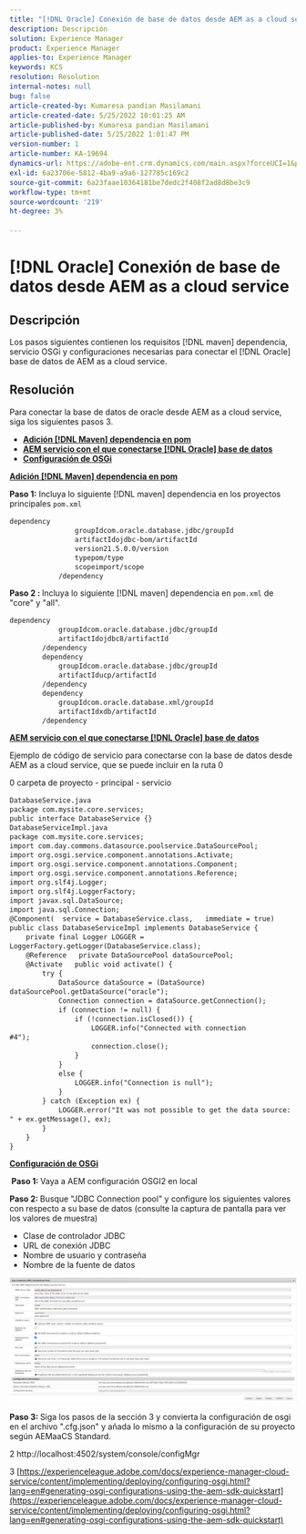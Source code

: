 ```yaml
---
title: "[!DNL Oracle] Conexión de base de datos desde AEM as a cloud service"
description: Descripción
solution: Experience Manager
product: Experience Manager
applies-to: Experience Manager
keywords: KCS
resolution: Resolution
internal-notes: null
bug: false
article-created-by: Kumaresa pandian Masilamani
article-created-date: 5/25/2022 10:01:25 AM
article-published-by: Kumaresa pandian Masilamani
article-published-date: 5/25/2022 1:01:47 PM
version-number: 1
article-number: KA-19694
dynamics-url: https://adobe-ent.crm.dynamics.com/main.aspx?forceUCI=1&pagetype=entityrecord&etn=knowledgearticle&id=69414ca1-11dc-ec11-a7b6-0022480b073d
exl-id: 6a23706e-5812-4ba9-a9a6-127785c169c2
source-git-commit: 6a23faae10364181be7dedc2f408f2ad8d8be3c9
workflow-type: tm+mt
source-wordcount: '219'
ht-degree: 3%

---
```


# [!DNL Oracle] Conexión de base de datos desde AEM as a cloud service

## Descripción


Los pasos siguientes contienen los requisitos [!DNL maven] dependencia, servicio OSGi y configuraciones necesarias para conectar el [!DNL Oracle] base de datos de AEM as a cloud service.


## Resolución


Para conectar la base de datos de oracle desde AEM as a cloud service, siga los siguientes pasos 3.

- <u><b>Adición [!DNL Maven] dependencia en pom</b></u>
- <u><b>AEM servicio con el que conectarse [!DNL Oracle] base de datos</b></u>
- <u><b>Configuración de OSGi</b></u>


<u><b>Adición [!DNL Maven] dependencia en pom</b></u>

<b>Paso 1:</b> Incluya lo siguiente [!DNL maven] dependencia en los proyectos principales `pom.xml`

```
dependency
                groupIdcom.oracle.database.jdbc/groupId
                artifactIdojdbc-bom/artifactId
                version21.5.0.0/version
                typepom/type
                scopeimport/scope
            /dependency
```

<b>Paso 2 : </b>Incluya lo siguiente [!DNL maven] dependencia en `pom.xml` de &quot;core&quot; y &quot;all&quot;.

```
dependency
            groupIdcom.oracle.database.jdbc/groupId
            artifactIdojdbc8/artifactId
        /dependency
        dependency
            groupIdcom.oracle.database.jdbc/groupId
            artifactIducp/artifactId
        /dependency
        dependency
            groupIdcom.oracle.database.xml/groupId
            artifactIdxdb/artifactId
        /dependency
```

<u><b>AEM servicio con el que conectarse [!DNL Oracle] base de datos</b></u>

Ejemplo de código de servicio para conectarse con la base de datos desde AEM as a cloud service, que se puede incluir en la ruta 0

0 carpeta de proyecto - principal - servicio

```
DatabaseService.java
package com.mysite.core.services; 
public interface DatabaseService {}
DatabaseServiceImpl.java
package com.mysite.core.services; 
import com.day.commons.datasource.poolservice.DataSourcePool;
import org.osgi.service.component.annotations.Activate;
import org.osgi.service.component.annotations.Component;
import org.osgi.service.component.annotations.Reference;
import org.slf4j.Logger;
import org.slf4j.LoggerFactory; 
import javax.sql.DataSource;
import java.sql.Connection; 
@Component(  service = DatabaseService.class,   immediate = true) public class DatabaseServiceImpl implements DatabaseService {   
    private final Logger LOGGER = LoggerFactory.getLogger(DatabaseService.class);   
    @Reference   private DataSourcePool dataSourcePool;   
    @Activate   public void activate() {     
        try {      
            DataSource dataSource = (DataSource) dataSourcePool.getDataSource("oracle");      
            Connection connection = dataSource.getConnection();       
            if (connection != null) {        
                if (!connection.isClosed()) {          
                    LOGGER.info("Connected with connection #4");          
                    connection.close();        
                }      
            }      
            else {        
                LOGGER.info("Connection is null");      
            }    
        } catch (Exception ex) {      
            LOGGER.error("It was not possible to get the data source: " + ex.getMessage(), ex);    
        }  
    }
}
```

<u><b>Configuración de OSGi</b></u>

<b> Paso 1: </b>Vaya a AEM configuración OSGI2 en local

<b>Paso 2: </b>Busque &quot;JDBC Connection pool&quot; y configure los siguientes valores con respecto a su base de datos (consulte la captura de pantalla para ver los valores de muestra)

- Clase de controlador JDBC
- URL de conexión JDBC
- Nombre de usuario y contraseña
- Nombre de la fuente de datos


![](assets/265e1a49-24dc-ec11-a7b6-0022480b073d.png)

<b>Paso 3: </b>Siga los pasos de la sección 3 y convierta la configuración de osgi en el archivo &quot;.cfg.json&quot; y añada lo mismo a la configuración de su proyecto según AEMaaCS Standard.

2 http://localhost:4502/system/console/configMgr

3 [https://experienceleague.adobe.com/docs/experience-manager-cloud-service/content/implementing/deploying/configuring-osgi.html?lang=en#generating-osgi-configurations-using-the-aem-sdk-quickstart](https://experienceleague.adobe.com/docs/experience-manager-cloud-service/content/implementing/deploying/configuring-osgi.html?lang=en#generating-osgi-configurations-using-the-aem-sdk-quickstart)
